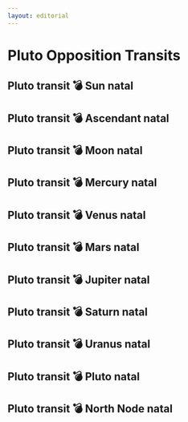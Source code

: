 ```yaml
---
layout: editorial
---
```


# Pluto Opposition Transits

## Pluto transit 💣 Sun natal

## Pluto transit 💣 Ascendant natal

## Pluto transit 💣 Moon natal

## Pluto transit 💣 Mercury natal

## Pluto transit 💣 Venus natal

## Pluto transit 💣 Mars natal

## Pluto transit 💣 Jupiter natal

## Pluto transit 💣 Saturn natal

## Pluto transit 💣 Uranus natal

## Pluto transit 💣 Pluto natal

## Pluto transit 💣 North Node natal
